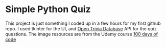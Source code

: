 # Simple Python Quiz

This project is just something I coded up in a few hours for my first github repo. I used tkinter for the UI, and [Open Trivia Database](https://opentdb.com/) API for the quiz questions. The image resources are from the Udemy course [100 days of code](https://www.udemy.com/course/100-days-of-code/)
